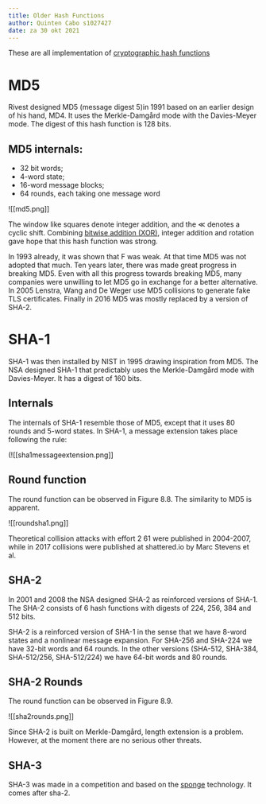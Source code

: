 ```yaml
---
title: Older Hash Functions
author: Quinten Cabo s1027427
date: za 30 okt 2021
---
```


These are all implementation of [cryptographic hash functions](cryptographichash.md)

# MD5
Rivest designed MD5 (message digest 5)in 1991 based on an earlier design of his hand, MD4. It uses the Merkle-Damgård mode with the Davies-Meyer mode. The digest of this hash function is 128 bits.

## MD5 internals:
- 32 bit words;
- 4-word state;
- 16-word message blocks;
- 64 rounds, each taking one message word

![[md5.png]]

The window like squares denote integer addition, and the ≪ denotes a cyclic shift. Combining [bitwise addition (XOR)](xor.md), integer addition and rotation gave hope that this hash function was strong.

In 1993 already, it was shown that F was weak. At that time MD5 was not adopted that much. Ten years later, there was made great progress in breaking MD5. Even with all this progress towards breaking MD5, many companies were unwilling to let MD5 go in exchange for a better alternative. In 2005 Lenstra, Wang and De Weger use MD5 collisions to generate fake TLS certificates. Finally in 2016 MD5 was mostly replaced by a version of SHA-2.

# SHA-1
SHA-1 was then installed by NIST in 1995 drawing inspiration from MD5. The NSA designed SHA-1 that predictably uses the Merkle-Damgård mode with Davies-Meyer. It has a digest of 160 bits.

## Internals 
The internals of SHA-1 resemble those of MD5, except that it uses 80 rounds and 5-word states.
In SHA-1, a message extension takes place following the rule:

(![[sha1messageextension.png]]

## Round function
The round function can be observed in Figure 8.8. The similarity to MD5 is apparent.

![[roundsha1.png]]

Theoretical collision attacks with effort 2 61 were published in 2004-2007, while in 2017 collisions were published at shattered.io by Marc Stevens et al.

## SHA-2 
In 2001 and 2008 the NSA designed SHA-2 as reinforced versions of SHA-1. The SHA-2 consists of 6 hash functions with digests of 224, 256, 384 and 512 bits.

SHA-2 is a reinforced version of SHA-1 in the sense that we have 8-word states and a nonlinear message expansion. For SHA-256 and SHA-224 we have 32-bit words and 64 rounds. In the other versions (SHA-512, SHA-384, SHA-512/256, SHA-512/224) we have 64-bit words and 80 rounds. 

## SHA-2 Rounds
The round function can be observed in Figure 8.9.

![[sha2rounds.png]]

Since SHA-2 is built on Merkle-Damgård, length extension is a problem. However, at the moment there are no serious other threats.

## SHA-3
SHA-3 was made in a competition and based on the [sponge](sponge.md) technology. It comes after sha-2. 
